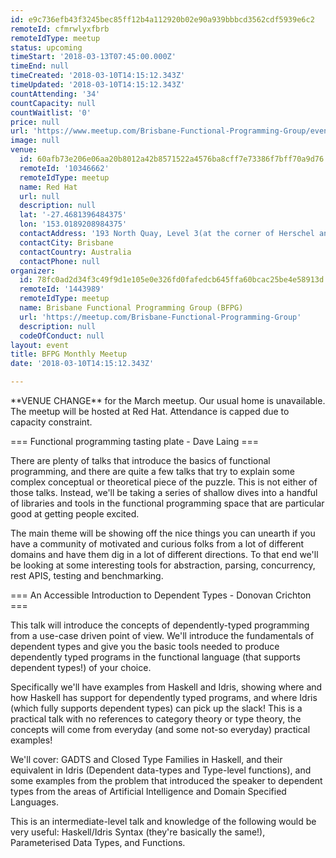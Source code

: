 ```yaml
---
id: e9c736efb43f3245bec85ff12b4a112920b02e90a939bbbcd3562cdf5939e6c2
remoteId: cfmrwlyxfbrb
remoteIdType: meetup
status: upcoming
timeStart: '2018-03-13T07:45:00.000Z'
timeEnd: null
timeCreated: '2018-03-10T14:15:12.343Z'
timeUpdated: '2018-03-10T14:15:12.343Z'
countAttending: '34'
countCapacity: null
countWaitlist: '0'
price: null
url: 'https://www.meetup.com/Brisbane-Functional-Programming-Group/events/245757004/'
image: null
venue:
  id: 60afb73e206e06aa20b8012a42b8571522a4576ba8cff7e73386f7bff70a9d76
  remoteId: '10346662'
  remoteIdType: meetup
  name: Red Hat
  url: null
  description: null
  lat: '-27.4681396484375'
  lon: '153.0189208984375'
  contactAddress: '193 North Quay, Level 3(at the corner of Herschel and North Quay)'
  contactCity: Brisbane
  contactCountry: Australia
  contactPhone: null
organizer:
  id: 78fc0ad2d34f3c49f9d1e105e0e326fd0fafedcb645ffa60bcac25be4e58913d
  remoteId: '1443989'
  remoteIdType: meetup
  name: Brisbane Functional Programming Group (BFPG)
  url: 'https://meetup.com/Brisbane-Functional-Programming-Group'
  description: null
  codeOfConduct: null
layout: event
title: BFPG Monthly Meetup
date: '2018-03-10T14:15:12.343Z'

---
```

<p>**VENUE CHANGE** for the March meetup. Our usual home is unavailable. The meetup will be hosted at Red Hat. Attendance is capped due to capacity constraint.</p> <p>=== Functional programming tasting plate - Dave Laing ===</p> <p>There are plenty of talks that introduce the basics of functional programming, and there are quite a few talks that try to explain some complex conceptual or theoretical piece of the puzzle. This is not either of those talks. Instead, we'll be taking a series of shallow dives into a handful of libraries and tools in the functional programming space that are particular good at getting people excited.</p> <p>The main theme will be showing off the nice things you can unearth if you have a community of motivated and curious folks from a lot of different domains and have them dig in a lot of different directions. To that end we'll be looking at some interesting tools for abstraction, parsing, concurrency, rest APIS, testing and benchmarking.</p> <p>=== An Accessible Introduction to Dependent Types - Donovan Crichton ===</p> <p>This talk will introduce the concepts of dependently-typed programming from a use-case driven point of view. We'll introduce the fundamentals of dependent types and give you the basic tools needed to produce dependently typed programs in the functional language (that supports dependent types!) of your choice.</p> <p>Specifically we'll have examples from Haskell and Idris, showing where and how Haskell has support for dependently typed programs, and where Idris (which fully supports dependent types) can pick up the slack! This is a practical talk with no references to category theory or type theory, the concepts will come from everyday (and some not-so everyday) practical examples!</p> <p>We'll cover: GADTS and Closed Type Families in Haskell, and their equivalent in Idris (Dependent data-types and Type-level functions), and some examples from the problem that introduced the speaker to dependent types from the areas of Artificial Intelligence and Domain Specified Languages.</p> <p>This is an intermediate-level talk and knowledge of the following would be very useful: Haskell/Idris Syntax (they're basically the same!), Parameterised Data Types, and Functions.</p>

